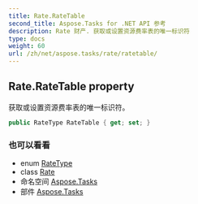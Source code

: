 ```yaml
---
title: Rate.RateTable
second_title: Aspose.Tasks for .NET API 参考
description: Rate 财产. 获取或设置资源费率表的唯一标识符
type: docs
weight: 60
url: /zh/net/aspose.tasks/rate/ratetable/
---
```

## Rate.RateTable property

获取或设置资源费率表的唯一标识符。

```csharp
public RateType RateTable { get; set; }
```

### 也可以看看

* enum [RateType](../../ratetype/)
* class [Rate](../)
* 命名空间 [Aspose.Tasks](../../rate/)
* 部件 [Aspose.Tasks](../../../)



